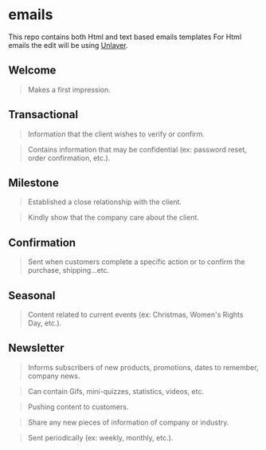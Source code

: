 # emails

This repo contains both Html and text based emails templates
For Html emails the edit will be using [Unlayer](https://unlayer.com/).

## Welcome 
> Makes a first impression.

## Transactional
>	Information that the client wishes to verify or confirm.

> Contains information that may be confidential (ex: password reset, order confirmation, etc.).

## Milestone
> Established a close relationship with the client.

>	Kindly show that the company care about the client.

## Confirmation 
> Sent when customers complete a specific action or to confirm the purchase, shipping...etc.

## Seasonal
>	Content related to current events (ex: Christmas, Women's Rights Day, etc.).

## Newsletter

> Informs subscribers of new products, promotions, dates to remember, company news.

> Can contain Gifs, mini-quizzes, statistics, videos, etc.

> Pushing content to customers.

> Share any new pieces of information of company or industry.

> Sent periodically (ex: weekly, monthly, etc.).
